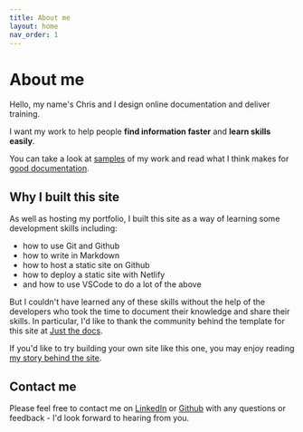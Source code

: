 ```yaml
---
title: About me
layout: home
nav_order: 1
---
```


# About me

Hello, my name's Chris and I design online documentation and deliver training. 

I want my work to help people **find information faster** and **learn skills easily**. 

You can take a look at [samples](/docs/1-my-work/) of my work and read what I think makes for [good documentation](/docs/2-resources-i-use/index.md).


## Why I built this site

As well as hosting my portfolio, I built this site as a way of learning some development skills including:

- how to use Git and Github
- how to write in Markdown
- how to host a static site on Github
- how to deploy a static site with Netlify
- and how to use VSCode to do a lot of the above

But I couldn't have learned any of these skills without the help of the developers who took the time to document their knowledge and share their skills. In particular, I'd like to thank the community behind the template for this site at [Just the docs](https://just-the-docs.github.io/just-the-docs/). 

If you'd like to try building your own site like this one, you may enjoy reading [my story behind the site](/docs/3-about-this-site/).

## Contact me

Please feel free to contact me on [LinkedIn](https://www.linkedin.com/in/thischriswood) or [Github](https://github.com/blinky893/) with any questions or feedback - I'd look forward to hearing from you.